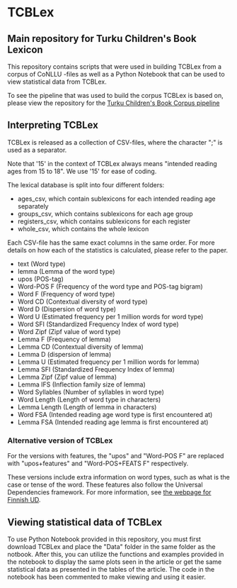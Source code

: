 # TCBLex

## Main repository for Turku Children's Book Lexicon

This repository contains scripts that were used in building TCBLex from a corpus of CoNLLU -files as well as a Python Notebook that can be used to view statistical data from TCBLex.

To see the pipeline that was used to build the corpus TCBLex is based on, please view the repository for the [Turku Children's Book Corpus pipeline](https://github.com/TurkuNLP/TCBC-pipeline)

## Interpreting TCBLex

TCBLex is released as a collection of CSV-files, where the character ";" is used as a separator.

Note that '15' in the context of TCBLex always means "intended reading ages from 15 to 18". We use '15' for ease of coding.

The lexical database is split into four different folders:
  - ages_csv, which contain sublexicons for each intended reading age separately
  - groups_csv, which contains sublexicons for each age group
  - registers_csv, which contains sublexicons for each register
  - whole_csv, which contains the whole lexicon

Each CSV-file has the same exact columns in the same order. For more details on how each of the statistics is calculated, please refer to the paper.
  - text (Word type)
  - lemma (Lemma of the word type)
  - upos (POS-tag)
  - Word-POS F (Frequency of the word type and POS-tag bigram)
  - Word F (Frequency of word type)
  - Word CD (Contextual diversity of word type)
  - Word D (Dispersion of word type)
  - Word U (Estimated frequency per 1 million words for word type)
  - Word SFI (Standardized Frequency Index of word type)
  - Word Zipf (Zipf value of word type)
  - Lemma F (Frequency of lemma)
  - Lemma CD (Contextual diversity of lemma)
  - Lemma D (dispersion of lemma)
  - Lemma U (Estimated frequency per 1 million words for lemma)
  - Lemma SFI (Standardized Frequency Index of lemma)
  - Lemma Zipf (Zipf value of lemma)
  - Lemma IFS (Inflection family size of lemma)
  - Word Syllables (Number of syllables in word type)
  - Word Length (Length of word type in characters)
  - Lemma Length (Length of lemma in characters)
  - Word FSA (Intended reading age word type is first encountered at)
  - Lemma FSA (Intended reading age lemma is first encountered at)

### Alternative version of TCBLex
For the versions with features, the "upos" and "Word-POS F" are replaced with "upos+features" and "Word-POS+FEATS F" respectively.

These versions include extra information on word types, such as what is the case or tense of the word. These features also follow the Universal Dependencies framework. For more information, see [the webpage for Finnish UD](https://universaldependencies.org/fi/index.html).

## Viewing statistical data of TCBLex

To use Python Notebook provided in this repository, you must first download TCBLex and place the "Data" folder in the same folder as the notbook. After this, you can utilize the functions and examples provided in the notebook to display the same plots seen in the article or get the same statistical data as presented in the tables of the article. The code in the notebook has been commented to make viewing and using it easier.
